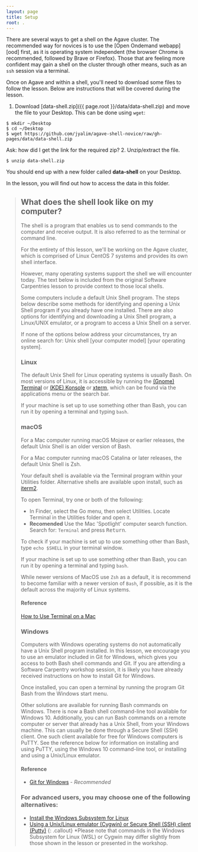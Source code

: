 ```yaml
---
layout: page
title: Setup
root: .
---
```


There are several ways to get a shell on the Agave cluster. The
recommended way for novices is to use the [Open Ondemand webapp][ood]
first, as it is operating system independent (the browser Chrome is
recommended, followed by Brave or Firefox). Those that are feeling more
confident may gain a shell on the cluster through other means, such as
an `ssh` session via a terminal.

Once on Agave and within a shell, you'll need to download some files to
follow the lesson.  Below are instructions that will be covered during
the lesson.

1. Download [data-shell.zip]({{ page.root }}/data/data-shell.zip) and move the file to your Desktop. This can be done using `wget`:  

```
$ mkdir ~/Desktop  
$ cd ~/Desktop  
$ wget https://github.com/jyalim/agave-shell-novice/raw/gh-pages/data/data-shell.zip    
```
   Ask: how did I get the link for the required zip?
2. Unzip/extract the file.   

```
$ unzip data-shell.zip   
```
   You should end up with a new folder called **data-shell** on your
   Desktop.

In the lesson, you will find out how to access the data in this folder.

> ## What does the shell look like on my computer?
> The shell is a program that enables us to send commands to the
> computer and receive output. It is also referred to as the terminal or
> command line.
>
> For the entirety of this lesson, we'll be working on the Agave
> cluster, which is comprised of Linux CentOS 7 systems and provides its
> own shell interface. 
> 
> However, many operating systems support the shell we will encounter
> today. The text below is included from the original Software
> Carpentries lesson to provide context to those local shells.
>
> Some computers include a default Unix Shell program.  The steps below
> describe some methods for identifying and opening a Unix Shell program
> if you already have one installed.  There are also options for
> identifying and downloading a Unix Shell program, a Linux/UNIX
> emulator, or a program to access a Unix Shell on a server.
>
> If none of the options below address your circumstances, try an online
> search for: Unix shell [your computer model] [your operating system].
>
> ### Linux
> The default Unix Shell for Linux operating systems is usually Bash.
> On most versions of Linux, it is accessible by running the [(Gnome)
> Terminal](https://help.gnome.org/users/gnome-terminal/stable/) or
> [(KDE) Konsole](https://konsole.kde.org/) or
> [xterm](https://en.wikipedia.org/wiki/Xterm), which can be found via
> the applications menu or the search bar.
>
> If your machine is set up to use something other than Bash, you can run it by opening a terminal and typing `bash`.
>
> ### macOS
> For a Mac computer running macOS Mojave or earlier releases, the
> default Unix Shell is an older version of Bash.  
> 
> For a Mac computer running macOS Catalina or later releases, the
> default Unix Shell is Zsh.  
> 
> Your default shell is available via the Terminal program within your
> Utilities folder. Alternative shells are available upon install, such
> as [iterm2](https://www.iterm2.com/).
>
> To open Terminal, try one or both of the following:
> * In Finder, select the Go menu, then select Utilities. Locate
>   Terminal in the Utilities folder and open it.
> * **Recomended** Use the Mac 'Spotlight' computer search function.
>   Search for: `Terminal` and press <kbd>Return</kbd>.
>
> To check if your machine is set up to use something other than Bash,
> type `echo $SHELL` in your terminal window.
>
> If your machine is set up to use something other than Bash, you can
> run it by opening a terminal and typing `bash`.
>
> While newer versions of MacOS use `Zsh` as a default, it is recommend
> to become familiar with a newer version of `Bash`, if possible, as it
> is the default across the majority of Linux systems.
>
> #### Reference
> [How to Use Terminal on a Mac](http://www.macworld.co.uk/feature/mac-software/how-use-terminal-on-mac-3608274/)
>
> ### Windows
> Computers with Windows operating systems do not automatically have a
> Unix Shell program installed.  In this lesson, we encourage you to use
> an emulator included in Git for Windows, which gives you access to
> both Bash shell commands and Git.  If you are attending a Software
> Carpentry workshop session, it is likely you have already received
> instructions on how to install Git for Windows.
>
> Once installed, you can open a terminal by running the program Git
> Bash from the Windows start menu.
>
> Other solutions are available for running Bash commands on Windows.
> There is now a Bash shell command-line tool available for Windows 10.
> Additionally, you can run Bash commands on a remote computer or server
> that already has a Unix Shell, from your Windows machine.  This can
> usually be done through a Secure Shell (SSH) client.  One such client
> available for free for Windows computers is PuTTY.  See the reference
> below for information on installing and using PuTTY, using the Windows
> 10 command-line tool, or installing and using a Unix/Linux emulator.
>
> #### Reference
> * [Git for Windows](https://git-for-windows.github.io/) - *Recommended*
>
> ### For advanced users, you may choose one of the following alternatives:
> * [Install the Windows Subsystem for Linux](https://docs.microsoft.com/en-us/windows/wsl/install-win10)
> * [Using a Unix/Linux emulator (Cygwin) or Secure Shell (SSH) client (Putty)](http://faculty.smu.edu/reynolds/unixtut/windows.html)
{: .callout}
>   *Please note that commands in the Windows Subsystem for Linux (WSL) or Cygwin may differ slightly from those shown in the lesson or presented in the workshop.
